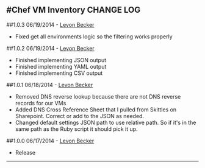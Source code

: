 #Chef VM Inventory
CHANGE LOG
---

##1.0.3
  06/19/2014 - [Levon Becker](mailto:levon.becker@nike.com)

* Fixed get all environments logic so the filtering works properly

##1.0.2
  06/19/2014 - [Levon Becker](mailto:levon.becker@nike.com)

* Finished implementing JSON output
* Finished implementing YAML output
* Finished implementing CSV output

##1.0.1
  06/18/2014 - [Levon Becker](mailto:levon.becker@nike.com)

* Removed DNS reverse lookup because there are not DNS reverse records for our VMs
* Added DNS Cross Reference Sheet that I pulled from Skittles on Sharepoint. Correct or add to the JSON as needed.
* Changed default settings JSON path to use relative path. So if it's in the same path as the Ruby script it should pick it up.

##1.0.0
  06/17/2014 - [Levon Becker](mailto:levon.becker@nike.com)

* Release

---
